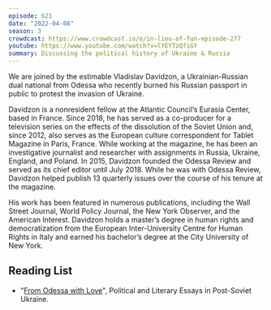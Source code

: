 ```yaml
---
episode: 621
date: "2022-04-08"
season: 3
crowdcast: https://www.crowdcast.io/e/in-lieu-of-fun-episode-277
youtube: https://www.youtube.com/watch?v=lYEYTzQfiGY
summary: Discussing the political history of Ukraine & Russia
---
```

We are joined by the estimable Vladislav Davidzon, a Ukrainian-Russian dual national from Odessa who recently burned his Russian passport in public to protest the invasion of Ukraine. 

Davidzon is a nonresident fellow at the Atlantic Council’s Eurasia Center, based in France. Since 2018, he has served as a co-producer for a television series on the effects of the dissolution of the Soviet Union and, since 2012, also serves as the European culture correspondent for Tablet Magazine in Paris, France. While working at the magazine, he has been an investigative journalist and researcher with assignments in Russia, Ukraine, England, and Poland. In 2015, Davidzon founded the Odessa Review and served as its chief editor until July 2018. While he was with Odessa Review, Davidzon helped publish 13 quarterly issues over the course of his tenure at the magazine.

His work has been featured in numerous publications, including the Wall Street Journal, World Policy Journal, the New York Observer, and the American Interest. Davidzon holds a master’s degree in human rights and democratization from the European Inter-University Centre for Human Rights in Italy and earned his bachelor’s degree at the City University of New York.

## Reading List

- "[From Odessa with Love](https://www.academicapress.com/node/457)", Political
  and Literary Essays in Post-Soviet Ukraine.
